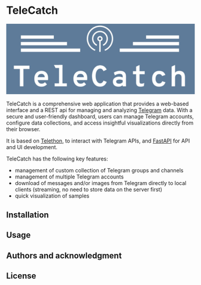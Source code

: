 # TeleCatch

![alt text](teledash/static/img/logo/logo_color_bg.jpeg)



TeleCatch is a comprehensive web application that provides a web-based interface and a REST api for managing and analyzing [Telegram](https://telegram.org/) data.
With a secure and user-friendly dashboard, users can manage Telegram accounts, configure data collections, and access insightful visualizations directly from their browser.

It is based on [Telethon](https://github.com/LonamiWebs/Telethon), to interact with Telegram APIs, and [FastAPI](https://github.com/fastapi/fastapi) for API and UI development.

TeleCatch has the following key features:
- management of custom collection of Telegram groups and channels
- management of multiple Telegram accounts
- download of messages and/or images from Telegram directly to local clients (streaming, no need to store data on the server first)
- quick visualization of samples



## Installation

## Usage

## Authors and acknowledgment

## License

